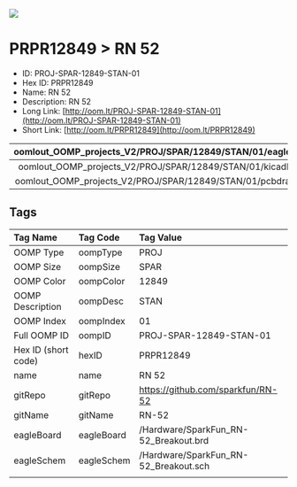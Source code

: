 


  
![][im]
# PRPR12849 > RN 52

- ID: PROJ-SPAR-12849-STAN-01
- Hex ID: PRPR12849
- Name: RN 52
- Description: RN 52
- Long Link: [http://oom.lt/PROJ-SPAR-12849-STAN-01](http://oom.lt/PROJ-SPAR-12849-STAN-01)
- Short Link: [http://oom.lt/PRPR12849](http://oom.lt/PRPR12849)
  

|oomlout_OOMP_projects_V2/PROJ/SPAR/12849/STAN/01/eagleImage.png|oomlout_OOMP_projects_V2/PROJ/SPAR/12849/STAN/01/eagleSchemImage.png|oomlout_OOMP_projects_V2/PROJ/SPAR/12849/STAN/01/kicadPcb3dFront.png|oomlout_OOMP_projects_V2/PROJ/SPAR/12849/STAN/01/kicadPcb3dBack.png|
| :---: | :---: | :---: | :---: |
|oomlout_OOMP_projects_V2/PROJ/SPAR/12849/STAN/01/kicadPcb3d.png|oomlout_OOMP_projects_V2/PROJ/SPAR/12849/STAN/01/bomBack.png|oomlout_OOMP_projects_V2/PROJ/SPAR/12849/STAN/01/bomFront.png|oomlout_OOMP_projects_V2/PROJ/SPAR/12849/STAN/01/pcbdraw.svg|
|oomlout_OOMP_projects_V2/PROJ/SPAR/12849/STAN/01/pcbdrawBack.svg||||

## Tags
  

|Tag Name|Tag Code|Tag Value|
| :--- | :--- | :--- |
|OOMP Type|oompType|PROJ|
|OOMP Size|oompSize|SPAR|
|OOMP Color|oompColor|12849|
|OOMP Description|oompDesc|STAN|
|OOMP Index|oompIndex|01|
|Full OOMP ID|oompID|PROJ-SPAR-12849-STAN-01|
|Hex ID (short code)|hexID|PRPR12849|
|name|name|RN 52|
|gitRepo|gitRepo|https://github.com/sparkfun/RN-52|
|gitName|gitName|RN-52|
|eagleBoard|eagleBoard|/Hardware/SparkFun_RN-52_Breakout.brd|
|eagleSchem|eagleSchem|/Hardware/SparkFun_RN-52_Breakout.sch|
||||



[im]: PROJ/SPAR/12849/STAN/01/kicadPcb3d_450.png
